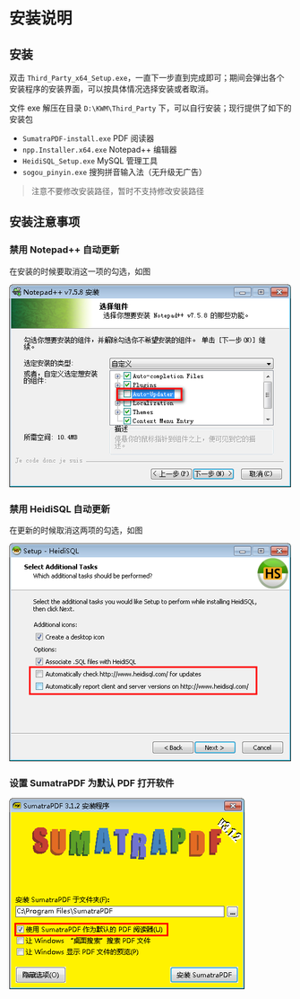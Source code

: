 # 安装说明

## 安装

双击 `Third_Party_x64_Setup.exe`，一直下一步直到完成即可；期间会弹出各个安装程序的安装界面，可以按具体情况选择安装或者取消。

文件 exe 解压在目录 `D:\KWM\Third_Party` 下，可以自行安装；现行提供了如下的安装包

- `SumatraPDF-install.exe` PDF 阅读器
- `npp.Installer.x64.exe` Notepad++ 编辑器
- `HeidiSQL_Setup.exe` MySQL 管理工具
- `sogou_pinyin.exe` 搜狗拼音输入法（无升级无广告）

> 注意不要修改安装路径，暂时不支持修改安装路径


## 安装注意事项

### 禁用 Notepad++ 自动更新

在安装的时候要取消这一项的勾选，如图

![npp_disable_updater](static/doc/assets/npp_disable_updater.png)

### 禁用 HeidiSQL 自动更新

在更新的时候取消这两项的勾选，如图

![heidisql_disable_updater](static/doc/assets/heidisql_disable_updater.png)

### 设置 SumatraPDF 为默认 PDF 打开软件

![sumatrapdf_set_default](static/doc/assets/sumatrapdf_set_default.png)